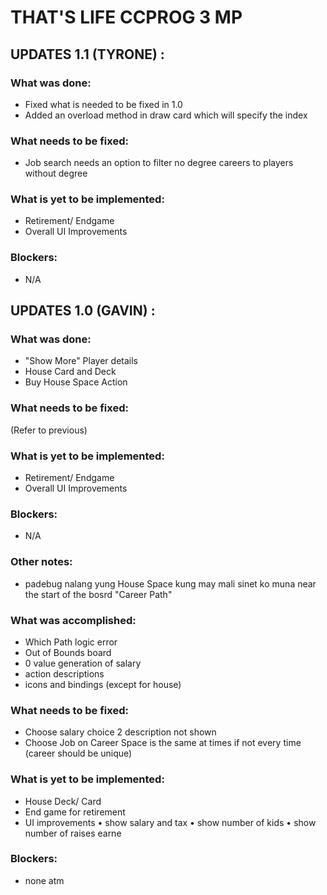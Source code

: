 # THAT'S LIFE CCPROG 3 MP 

## UPDATES 1.1 (TYRONE) :
### What was done:
- Fixed what is needed to be fixed in 1.0
- Added an overload method in draw card which will specify the index 

### What needs to be fixed:
- Job search needs an option to filter no degree careers to players without degree

### What is yet to be implemented:
- Retirement/ Endgame
- Overall UI Improvements

### Blockers:
- N/A

## UPDATES 1.0 (GAVIN) : 
### What was done:
- "Show More" Player details
- House Card and Deck
- Buy House Space Action

### What needs to be fixed:
(Refer to previous)

### What is yet to be implemented:
- Retirement/ Endgame
- Overall UI Improvements

### Blockers:
- N/A

### Other notes:
- padebug nalang yung House Space kung may mali sinet ko muna near the start of  the bosrd "Career Path"
### What was accomplished:
- Which Path logic error
- Out of Bounds board
- 0 value generation of salary
- action descriptions
- icons and bindings (except for house)

### What needs to be fixed:
- Choose salary choice 2 description not shown
- Choose Job on Career Space is the same at times if not every time (career should be unique)

### What is yet to be implemented:
- House Deck/ Card
- End game for retirement
- UI improvements
     • show salary and tax
     • show number of kids
     • show number of raises earne

### Blockers:
- none atm

